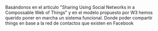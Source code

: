 Basándonos en el articulo "Sharing Using Social Networks in a Compossable Web of Things" y en el modelo propuesto por W3 hemos querido poner en marcha un sistema funcional. Donde poder compartir things en base a la red de contactos que existen en Facebook